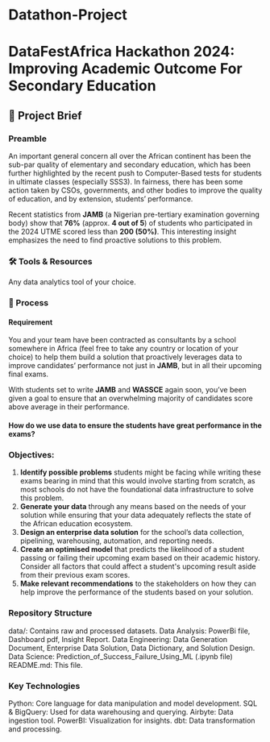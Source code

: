 # Datathon-Project
# DataFestAfrica Hackathon 2024: Improving Academic Outcome For Secondary Education

## 🎯 Project Brief

### Preamble
An important general concern all over the African continent has been the sub-par quality of elementary and secondary education, which has been further highlighted by the recent push to Computer-Based tests for students in ultimate classes (especially SSS3). In fairness, there has been some action taken by CSOs, governments, and other bodies to improve the quality of education, and by extension, students’ performance.

Recent statistics from **JAMB** (a Nigerian pre-tertiary examination governing body) show that **76%** (approx. **4 out of 5**) of students who participated in the 2024 UTME scored less than **200 (50%)**. This interesting insight emphasizes the need to find proactive solutions to this problem.

### 🛠️ Tools & Resources
Any data analytics tool of your choice.

### 👣 Process

#### Requirement
You and your team have been contracted as consultants by a school somewhere in Africa (feel free to take any country or location of your choice) to help them build a solution that proactively leverages data to improve candidates’ performance not just in **JAMB**, but in all their upcoming final exams.

With students set to write **JAMB** and **WASSCE** again soon, you’ve been given a goal to ensure that an overwhelming majority of candidates score above average in their performance.

#### How do we use data to ensure the students have great performance in the exams?

### Objectives:
1. **Identify possible problems** students might be facing while writing these exams bearing in mind that this would involve starting from scratch, as most schools do not have the foundational data infrastructure to solve this problem.
2. **Generate your data** through any means based on the needs of your solution while ensuring that your data adequately reflects the state of the African education ecosystem.
3. **Design an enterprise data solution** for the school’s data collection, pipelining, warehousing, automation, and reporting needs.
4. **Create an optimised model** that predicts the likelihood of a student passing or failing their upcoming exam based on their academic history. Consider all factors that could affect a student's upcoming result aside from their previous exam scores.
5. **Make relevant recommendations** to the stakeholders on how they can help improve the performance of the students based on your solution.


### Repository Structure
data/: Contains raw and processed datasets.
Data Analysis: PowerBi file, Dashboard pdf, Insight Report.
Data Engineering: Data Generation Document, Enterprise Data Solution, Data Dictionary, and Solution Design.
Data Science: Prediction_of_Success_Failure_Using_ML (.ipynb file)
README.md: This file.

### Key Technologies
Python: Core language for data manipulation and model development.
SQL & BigQuery: Used for data warehousing and querying.
Airbyte: Data ingestion tool.
PowerBI: Visualization for insights.
dbt: Data transformation and processing.
